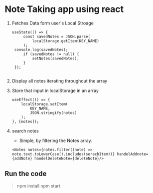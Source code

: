 # Note Taking app using react

1. Fetches Data form user's Local Stroage

   ```
   useState(() => {
		const savedNotes = JSON.parse(
			localStorage.getItem(KEY_NAME)
		);
    console.log(savedNotes);
		if (savedNotes != null) {
			setNotes(savedNotes);
		} 
	});
  
2. Display all notes iterating throughout the array
3. Store that input in localStorage in an array
	```
	useEffect(() => {
		localStorage.setItem(
			KEY_NAME,
			JSON.stringify(notes)
		);
	}, [notes]);
	```
4. search notes
	- Simple, by filtering the Notes array.
	```
	<Notes notes={notes.filter((note) => note.text.toLowerCase().includes(serachItem))} handelAddnote={addNote} handelDeleteNote={deleteNote}/>
	```


## Run the code
>npm install
>npm start

